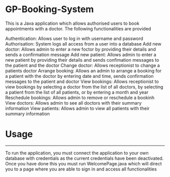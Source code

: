 # GP-Booking-System
This is a Java application which allows authorised users to book appointments with a doctor. The following functionalities are provided

Authentication: Allows user to log in with username and password
Authorisation: System logs all access from a user into a database
Add new doctor: Allows admin to enter a new foctor by providing their details and sends a confirmation message
Add new patient: Allows admin to enter a new patient by providing their details and sends confimation messages to the patient and the doctor
Change doctor: Allows receptionist to change a patients doctor
Arrange booking: Allows an admin to arrange a booking for a patient with the doctor by entering date and time, sends confirmation messages to the patient and doctor
View bookings: Allows receptionist to view bookings by selecting a doctor from the list of all doctors, by selecting a patient from the list of all patients, or by entering a month and year
Reschedule bookings: Allows admin to remove or reschedule a bookinh
View doctors: Allows admin to see all doctors with their summary information
View patients: Allows admin to view all patients with their summary information

# Usage
-----

To run the application, you must connect the application to your own database with credentials as the current credentials have been deactivated. Once you have done this you must run WelcomePage.java which will direct you to a page where you are able to sign in and access all functionalities
